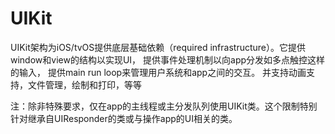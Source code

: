 # UIKit
UIKit架构为iOS/tvOS提供底层基础依赖（required infrastructure）。它提供window和view的结构以实现UI，
提供事件处理机制以向app分发如多点触控这样的输入，
提供main run loop来管理用户系统和app之间的交互。
并支持动画支持，文件管理，绘制和打印，等等

注：除非特殊要求，仅在app的主线程或主分发队列使用UIKit类。这个限制特别针对继承自UIResponder的类或与操作app的UI相关的类。



